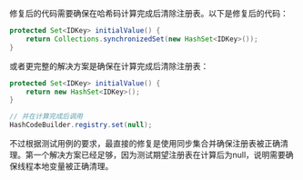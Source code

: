 修复后的代码需要确保在哈希码计算完成后清除注册表。以下是修复后的代码：

```java
protected Set<IDKey> initialValue() {
    return Collections.synchronizedSet(new HashSet<IDKey>());
}
```

或者更完整的解决方案是确保在计算完成后清除注册表：

```java
protected Set<IDKey> initialValue() {
    return new HashSet<IDKey>();
}

// 并在计算完成后调用
HashCodeBuilder.registry.set(null);
```

不过根据测试用例的要求，最直接的修复是使用同步集合并确保注册表被正确清理。第一个解决方案已经足够，因为测试期望注册表在计算后为null，说明需要确保线程本地变量被正确清理。
